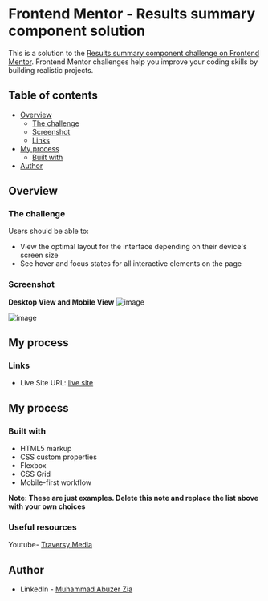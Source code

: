 # Frontend Mentor - Results summary component solution

This is a solution to the [Results summary component challenge on Frontend Mentor](https://www.frontendmentor.io/challenges/results-summary-component-CE_K6s0maV). Frontend Mentor challenges help you improve your coding skills by building realistic projects. 

## Table of contents

- [Overview](#overview)
  - [The challenge](#the-challenge)
  - [Screenshot](#screenshot)
  - [Links](#links)
- [My process](#my-process)
  - [Built with](#built-with)
- [Author](#author)

  
## Overview

### The challenge

Users should be able to:

- View the optimal layout for the interface depending on their device's screen size
- See hover and focus states for all interactive elements on the page

### Screenshot

**Desktop View and Mobile View**
![image](https://github.com/abuzerexe/Frontend-Mentor-Result-Challange/assets/140898970/401cf4b6-58df-4c65-90bb-a2753737387d)


![image](https://github.com/abuzerexe/Frontend-Mentor-Result-Challange/assets/140898970/8dcb6985-50ed-4f6f-a187-2a9f54d2c190)


## My process

### Links

- Live Site URL: [live site](https://abuzerexe.github.io/Frontend-Mentor-Result-Challange/)

## My process

### Built with

- HTML5 markup
- CSS custom properties
- Flexbox
- CSS Grid
- Mobile-first workflow

**Note: These are just examples. Delete this note and replace the list above with your own choices**


### Useful resources

Youtube- [Traversy Media](https://www.youtube.com/@TraversyMedia) 

## Author

- LinkedIn - [Muhammad Abuzer Zia](https://www.linkedin.com/in/abuzerzia/) 


